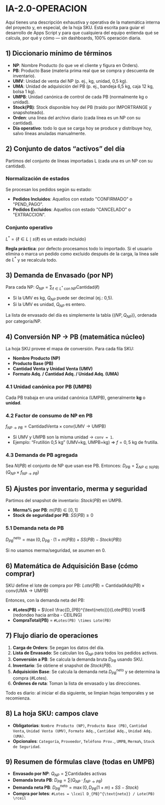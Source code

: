 # IA-2.0-OPERACION

Aquí tienes una descripción exhaustiva y operativa de la matemática interna del proyecto y, en especial, de la hoja SKU. Está escrita para guiar el desarrollo de Apps Script y para que cualquiera del equipo entienda qué se calcula, por qué y cómo — sin dashboards, 100% operación diaria.

## 1) Diccionario mínimo de términos

- **NP**: Nombre Producto (lo que ve el cliente y figura en Orders).
- **PB**: Producto Base (materia prima real que se compra y descuenta de inventario).
- **UMV**: Unidad de venta del NP (p. ej., kg, unidad, 0,5 kg).
- **UMA**: Unidad de adquisición del PB (p. ej., bandeja 6,5 kg, caja 12 kg, bolsa 1 kg).
- **UMPB**: Unidad canónica de control de cada PB (normalmente kg o unidad).
- **Stock(PB)**: Stock disponible hoy del PB (traído por IMPORTRANGE y snapshoteado).
- **Orden**: una línea del archivo diario (cada línea es un NP con su cantidad).
- **Día operativo**: todo lo que se carga hoy se produce y distribuye hoy, salvo líneas anuladas manualmente.

## 2) Conjunto de datos “activos” del día

Partimos del conjunto de líneas importadas L (cada una es un NP con su cantidad).

### Normalización de estados
Se procesan los pedidos según su estado:
- **Pedidos Incluidos**: Aquellos con estado "CONFIRMADO" o "PEND_PAGO".
- **Pedidos Excluidos**: Aquellos con estado "CANCELADO" o "EXTRACCION".

### Conjunto operativo
$L^{*} = \{ \ell \in L \mid s(\ell) \text{ es un estado incluido} \}$

**Regla práctica**: por defecto procesamos todo lo importado. Si el usuario elimina o marca un pedido como excluido después de la carga, la línea sale de $L^{*}$ y se recalcula todo.

## 3) Demanda de Envasado (por NP)

Para cada NP:
$Q_{NP} = \sum_{\ell \in L^{*} \text{ con NP}} \text{Cantidad}(\ell)$

- Si la UMV es kg, $Q_{NP}$ puede ser decimal (ej.: 0,5).
- Si la UMV es unidad, $Q_{NP}$ es entero.

La lista de envasado del día es simplemente la tabla $\{(NP, Q_{NP})\}$, ordenada por categoría/NP.

## 4) Conversión NP → PB (matemática núcleo)

La hoja SKU provee el mapa de conversión. Para cada fila SKU:

- **Nombre Producto (NP)**
- **Producto Base (PB)**
- **Cantidad Venta y Unidad Venta (UMV)**
- **Formato Adq. / Cantidad Adq. / Unidad Adq. (UMA)**

### 4.1 Unidad canónica por PB (UMPB)
Cada PB trabaja en una unidad canónica (UMPB), generalmente **kg** o **unidad**.

### 4.2 Factor de consumo de NP en PB
$f_{NP \to PB} = \text{CantidadVenta} \times \text{conv}(\text{UMV} \to \text{UMPB})$

- Si UMV y UMPB son la misma unidad → `conv = 1`.
- Ejemplo: “Frutillón 0,5 kg” (UMV=kg, UMPB=kg) ⇒ $f = 0,5$ kg de frutilla.

### 4.3 Demanda de PB agregada
Sea $N(PB)$ el conjunto de NP que usan ese PB. Entonces:
$D_{PB} = \sum_{NP \in N(PB)} (Q_{NP} \times f_{NP \to PB})$

## 5) Ajustes por inventario, merma y seguridad

Partimos del snapshot de inventario: $Stock(PB)$ en UMPB.

- **Merma% por PB**: $m(PB) \in [0, 1]$
- **Stock de seguridad por PB**: $SS(PB) \ge 0$

### 5.1 Demanda neta de PB
$D_{PB}^{\text{neto}} = \max(0, D_{PB} \cdot (1 + m(PB)) + SS(PB) - Stock(PB))$

Si no usamos merma/seguridad, se asumen en 0.

## 6) Matemática de Adquisición Base (cómo comprar)

SKU define el lote de compra por PB:
$Lote(PB) = \text{CantidadAdq}(PB) \times \text{conv}(\text{UMA} \to \text{UMPB})$

Entonces, con la demanda neta del PB:
- **#Lotes(PB)** = $\lceil \frac{D_{PB}^{\text{neto}}}{Lote(PB)} \rceil$ (redondeo hacia arriba - CEILING)
- **CompraTotal(PB)** = `#Lotes(PB) \times Lote(PB)`

## 7) Flujo diario de operaciones

1.  **Carga de Orders**: Se pegan los datos del día.
2.  **Lista de Envasado**: Se calculan los $Q_{NP}$ para todos los pedidos activos.
3.  **Conversión a PB**: Se calcula la demanda bruta $D_{PB}$ usando SKU.
4.  **Inventario**: Se obtiene el snapshot de $Stock(PB)$.
5.  **Adquisición Base**: Se calcula la demanda neta $D_{PB}^{\text{neto}}$ y se determina la compra (#Lotes).
6.  **Órdenes de ruta**: Toman la lista de envasado y las direcciones.

Todo es diario: al iniciar el día siguiente, se limpian hojas temporales y se recomienza.

## 8) La hoja SKU: campos clave

- **Obligatorias**: `Nombre Producto (NP)`, `Producto Base (PB)`, `Cantidad Venta`, `Unidad Venta (UMV)`, `Formato Adq.`, `Cantidad Adq.`, `Unidad Adq. (UMA)`.
- **Opcionales**: `Categoría`, `Proveedor`, `Teléfono Prov.`, `UMPB`, `Merma%`, `Stock de Seguridad`.

## 9) Resumen de fórmulas clave (todas en UMPB)

- **Envasado por NP**: $Q_{NP} = \sum \text{Cantidades activas}$
- **Demanda bruta PB**: $D_{PB} = \sum (Q_{NP} \cdot f_{NP \to PB})$
- **Demanda neta PB**: $D_{PB}^{\text{neto}} = \max(0, D_{PB}(1+m) + SS - Stock)$
- **Compra por lotes**: `#Lotes = \lceil D_{PB}^{\text{neto}} / Lote(PB) \rceil`